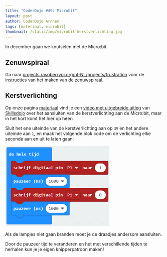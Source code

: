 ```yaml
---
title: "CoderDojo #49: Microbit"
layout: post
author: CoderDojo Arnhem
tags: [materiaal, microbit]
thumbnail: /static/img/microbit-kerstverlichting.jpg
---
```


In december gaan we knutselen met de Micro:bit.

## Zenuwspiraal

Ga naar [projects.raspberrypi.org/nl-NL/projects/frustration](https://projects.raspberrypi.org/nl-NL/projects/frustration) voor de instructies van het maken van de zenuwspiraal.

## Kerstverlichting

Op onze pagina [materiaal](https://coderdojo-arnhem.github.io/materiaal) vind je een [video met uitgebreide uitleg](https://www.skillsdojo.nl/microcomputer-uitvinden/kerst/) van [Skillsdojo](https://www.skillsdojo.nl/) over het aansluiten van de kerstverlichting aan de Micro:bit, maar in het kort komt het hier op heer:

Sluit het ene uiteinde van de kerstverlichting aan op `3V` en het andere uiteinde aan `1`, en maak het volgende blok code om de verlichting elke seconde aan en uit te laten gaan:

![Microbit verlichting blok](/static/img/blog/Microbit_kerstverlichting.png)

Als de lampjes niet gaan branden moet je de draadjes andersom aansluiten.

Door de pauzeer tijd te veranderen en het met verschillende tijden te herhalen kun je je eigen knipperpatroon maken!
